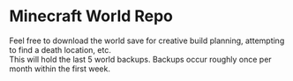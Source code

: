 # Minecraft World Repo

Feel free to download the world save for creative build planning, attempting to find a death location, etc.  
This will hold the last 5 world backups. Backups occur roughly once per month within the first week.  
